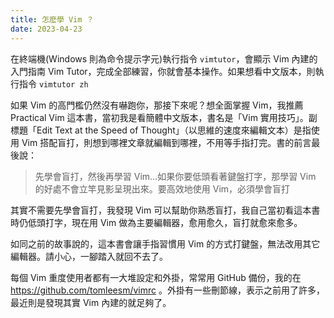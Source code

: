 ```yaml
---
title: 怎麽學 Vim ？
date: 2023-04-23
---
```


在終端機(Windows 則為命令提示字元)執行指令 `vimtutor`，會顯示 Vim 內建的入門指南 Vim Tutor，完成全部練習，你就會基本操作。如果想看中文版本，則執行指令 `vimtutor zh`

如果 Vim 的高門檻仍然沒有嚇跑你，那接下來呢？想全面掌握 Vim，我推薦 Practical Vim 這本書，當初我是看簡體中文版本，書名是「Vim 實用技巧」。副標題「Edit Text at the Speed of Thought」（以思維的速度來編輯文本）是指使用 Vim 搭配盲打，則想到哪裡文章就編輯到哪裡，不用等手指打完。書的前言最後說：

> 先學會盲打，然後再學習 Vim...如果你要低頭看著鍵盤打字，那學習 Vim 的好處不會立竿見影呈現出來。要高效地使用 Vim，必須學會盲打

其實不需要先學會盲打，我發現 Vim 可以幫助你熟悉盲打，我自己當初看這本書時仍低頭打字，現在用 Vim 做為主要編輯器，愈用愈久，盲打就愈來愈多。

如同之前的故事說的，這本書會讓手指習慣用 Vim 的方式打鍵盤，無法改用其它編輯器。請小心，一腳踏入就回不去了。

每個 Vim 重度使用者都有一大堆設定和外掛，常常用 GitHub 備份，我的在 https://github.com/tomleesm/vimrc 。外掛有一些刪節線，表示之前用了許多，最近則是發現其實 Vim 內建的就足夠了。
